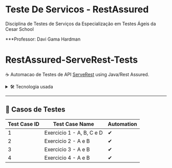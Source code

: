 # Teste De Servicos - RestAssured
Disciplina de Testes de Serviços da Especialização em Testes Ágeis da Cesar School

***Professor: Davi Gama Hardman 

# RestAssured-ServeRest-Tests
☕ Automacao de Testes de API [ServeRest](https://serverest.dev) using Java/Rest Assured.

<details>
  <summary>🛠 Tecnologia usada </summary>  
- Java
- Gradle
- Rest Assured
- jUnit
- Hamcrest
</details>

---

## 📄 Casos de Testes

| Test Case ID | Test Case Name                | Automation |
| ------------ | ------------------------------| ---------- |
| 1            | Exercicio 1 - A, B, C e D     | ✔          |
| 2            | Exercicio 2 - A e B           | ✔          |
| 3            | Exercicio 3 - A e B           | ✔          |
| 4            | Exercicio 4 - A e B           | ✔          |
